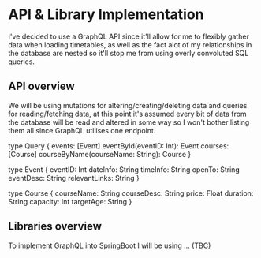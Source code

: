 # API & Library Implementation
I've decided to use a GraphQL API since it'll allow for me to flexibly gather data when loading timetables, as well as the fact alot of my relationships in the database are nested so it'll stop me from using overly convoluted SQL queries. 
## API overview
We will be using mutations for altering/creating/deleting data and queries for reading/fetching data, at this point it's assumed every bit of data from the database will be read and altered in some way so I won't bother listing them all since GraphQL utilises one endpoint. 

type Query {
    events: [Event]
    eventById(eventID: Int): Event
    courses: [Course]
    courseByName(courseName: String): Course
}

type Event {
    eventID: Int
    dateInfo: String
    timeInfo: String
    openTo: String
    eventDesc: String
    relevantLinks: String
}

type Course {
    courseName: String
    courseDesc: String
    price: Float
    duration: String
    capacity: Int
    targetAge: String
}

## Libraries overview
To implement GraphQL into SpringBoot I will be using ... (TBC)
